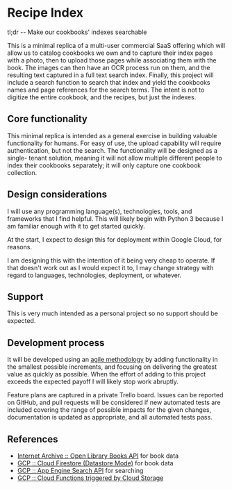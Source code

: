 # Recipe Index
tl;dr -- Make our cookbooks' indexes searchable

This is a minimal replica of a multi-user commercial SaaS offering which will allow us to catalog cookbooks we own and
to capture their index pages with a photo, then to upload those pages while associating them with the book. The images
can then have an OCR process run on them, and the resulting text captured in a full text search index. Finally, this
project will include a search function to search that index and yield the cookbooks names and page references for the
search terms. The intent is not to digitize the entire cookbook, and the recipes, but just the indexes.

## Core functionality
This minimal replica is intended as a general exercise in building valuable functionality for humans. For easy of use,
the upload capability will require authentication, but not the search. The functionality will be designed as a single-
tenant solution, meaning it will not allow multiple different people to index their cookbooks separately; it will only
capture one cookbook collection.

## Design considerations
I will use any programming language(s), technologies, tools, and frameworks that I find helpful. This will likely begin
with Python 3 because I am familiar enough with it to get started quickly.

At the start, I expect to design this for deployment within Google Cloud, for reasons.

I am designing this with the intention of it being very cheap to operate. If that doesn't work out as I would expect it
to, I may change strategy with regard to languages, technologies, deployment, or whatever.

## Support
This is very much intended as a personal project so no support should be expected.

## Development process
It will be developed using an [agile methodology](https://modernagile.org) by adding functionality in the smallest
possible increments, and focusing on delivering the greatest value as quickly as possible. When the effort of adding to
this project exceeds the expected payoff I will likely stop work abruptly.

Feature plans are captured in a private Trello board. Issues can be reported on GitHub, and pull requests will be
considered if new automated  tests are included covering the range of possible impacts for the given changes,
documentation is updated as appropriate, and all automated tests pass.

## References
* [Internet Archive :: Open Library Books API](https://openlibrary.org/dev/docs/api/books) for book data
* [GCP :: Cloud Firestore (Datastore Mode)](https://cloud.google.com/firestore/docs/) for book data
* [GCP :: App Engine Search API](https://cloud.google.com/appengine/docs/standard/python/search/) for searching
* [GCP :: Cloud Functions triggered by Cloud Storage](https://cloud.google.com/functions/docs/calling/storage)
